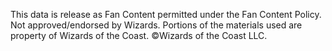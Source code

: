This data is release as Fan Content permitted under the Fan Content Policy. Not approved/endorsed by Wizards. Portions of the materials used are property of Wizards of the Coast. ©Wizards of the Coast LLC.
